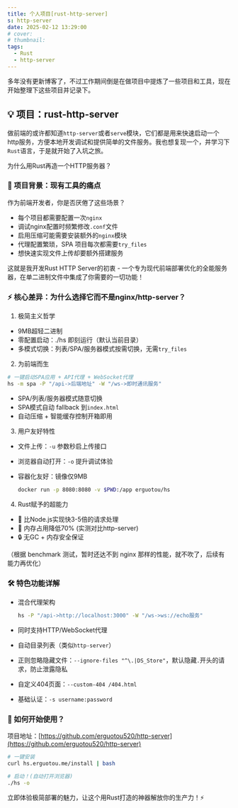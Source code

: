 ```yaml
---
title: 个人项目[rust-http-server]
s: http-server
date: 2025-02-12 13:29:00
# cover:
# thumbnail:
tags:
  - Rust
  - http-server
---
```


多年没有更新博客了，不过工作期间倒是在做项目中提炼了一些项目和工具，现在开始整理下这些项目并记录下。

## 💡 项目：rust-http-server

做前端的或许都知道`http-server`或者`serve`模块，它们都是用来快速启动一个http服务，方便本地开发调试和提供简单的文件服务。我也想复现一个，并学习下`Rust`语言，于是就开始了入坑之旅。

为什么用Rust再造一个HTTP服务器？

### 🌟 项目背景：现有工具的痛点

作为前端开发者，你是否厌倦了这些场景？

- 每个项目都需要配置一次`nginx`
- 调试nginx配置时频繁修改`.conf`文件
- 启用压缩可能需要安装额外的`nginx`模块
- 代理配置繁琐，SPA 项目每次都需要`try_files`
- 想快速实现文件上传却要额外搭建服务

这就是我开发Rust HTTP Server的初衷 - 一个专为现代前端部署优化的全能服务器，在单二进制文件中集成了你需要的一切功能！

<!-- more -->

### ⚡️ 核心差异：为什么选择它而不是nginx/http-server？

1. 极简主义哲学

- 9MB超轻二进制
- 零配置启动：./hs 即刻运行（默认当前目录）
- 多模式切换：列表/SPA/服务器模式按需切换，无需`try_files`

2. 为前端而生

```bash
# 一键启动SPA应用 + API代理 + WebSocket代理
hs -m spa -P "/api->后端地址" -W "/ws->即时通讯服务"
```

- SPA/列表/服务器模式随意切换
- SPA模式自动 fallback 到`index.html`
- 自动压缩 + 智能缓存控制开箱即用

3. 用户友好特性

- 文件上传：`-u` 参数秒启上传接口
- 浏览器自动打开：`-o` 提升调试体验
- 容器化友好：镜像仅9MB

  ```bash
  docker run -p 8080:8080 -v $PWD:/app erguotou/hs
  ```

4. Rust赋予的超能力

- 🚀 比Node.js实现快3-5倍的请求处理
- 🔋 内存占用降低70% (实测对比http-server)
- 🔒 无GC + 内存安全保证

（根据 benchmark 测试，暂时还达不到 nginx 那样的性能，就不吹了，后续有能力再优化）

### 🛠️ 特色功能详解

- 混合代理架构

  ```bash
  hs -P "/api->http://localhost:3000" -W "/ws->ws://echo服务"
  ```
- 同时支持HTTP/WebSocket代理
- 自动目录列表（类似`http-server`）
- 正则忽略隐藏文件：`--ignore-files "^\.|DS_Store"`，默认隐藏`.`开头的请求，防止泄露隐私
- 自定义404页面：`--custom-404 /404.html`
- 基础认证：`-s username:password`

### 🎯 如何开始使用？

项目地址：[https://github.com/erguotou520/http-server](https://github.com/erguotou520/http-server)

```bash
# 一键安装
curl hs.erguotou.me/install | bash

# 启动！(自动打开浏览器)
./hs -o
```

立即体验极简部署的魅力，让这个用Rust打造的神器解放你的生产力！⚡️
